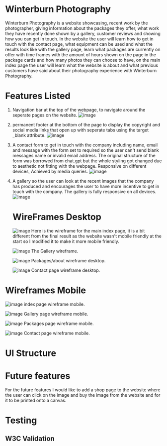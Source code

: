 # Winterburn Photography

Winterburn Photography is a website showcasing, recent work by the photographer, giving information about the packages they offer, what work they have recently done shown by a gallery, customer reviews and showing how you can get in touch. In the website the user will learn how to get in touch with the contact page, what equipment can be used and what the results look like with the gallery page, learn what packages are currently on offer with time frames with the amount of hours shown on the page in the package cards and how many photos they can choose to have, on the main index page the user will learn what the website is about and what previous customers have said about their photography experience with Winterburn Photography.

# Features Listed

1. Navigation bar at the top of the webpage, to navigate around the seperate pages on the website.
   ![image](readme-screenshots/nav%20bar.jpg "navigation bar")
2. permanent footer at the bottom of the page to display the copyright and social media links that open up with seperate tabs using the target \_blank attribute.
   ![image](readme-screenshots/footer.jpg "footer")
3. A contact form to get in touch with the company including name, email and message with the form set to required so the user can't send blank messages name or invalid email address. The original structure of the form was borrowed from chat.gpt but the whole styling got changed due to aesthetic not fitting with the webpage. Responsive on different devices, Achieved by media queries.
   ![image](readme-screenshots/form.jpg "form")
4. A gallery so the user can look at the recent images that the company has produced and encourages the user to have more incentive to get in touch with the company. The gallery is fully responsive on all devices.
   ![image](readme-screenshots/gallery.jpg "gallery")

   # WireFrames Desktop
    ![image](read-me-docs/wireframe-pictures-basic/index.png "index wireframe desktop")
    Here is the wireframe for the main index page, it is a bit different from the final result as the website wasn't mobile friendly at the start so I modified it to make it more mobile friendly. 

    ![image](read-me-docs/wireframe-pictures-basic/gallery.png "gallery wireframe desktop")
    The Gallery wireframe.

    ![image](read-me-docs/wireframe-pictures-basic/about.png "packages wireframe desktop")
    Packages/about wireframe desktop.

    ![image](read-me-docs/wireframe-pictures-basic/contact.png "contact page wireframe desktop")
    Contact page wireframe desktop. 

# Wireframes Mobile
![image](read-me-docs/wireframe-pictures-basic/index-mobile.png "index page wireframe mobile")
index page wireframe mobile.

![image](read-me-docs/wireframe-pictures-basic/gallery-mobile.png "gallery page wireframe mobile")
Gallery page wireframe mobile.

![image](read-me-docs/wireframe-pictures-basic/mobile-packages.png "packages page wireframe mobile")
Packages page wireframe mobile.

![image](read-me-docs/wireframe-pictures-basic/contact-mobile.png "contact page wireframe mobile")
Contact page wireframe mobile.

# UI Structure

# Future features
For the future features I would like to add a shop page to the website where the user can click on the image and buy the image from the website and for it to be printed onto a canvas.


# Testing 

## W3C Validation 





    
